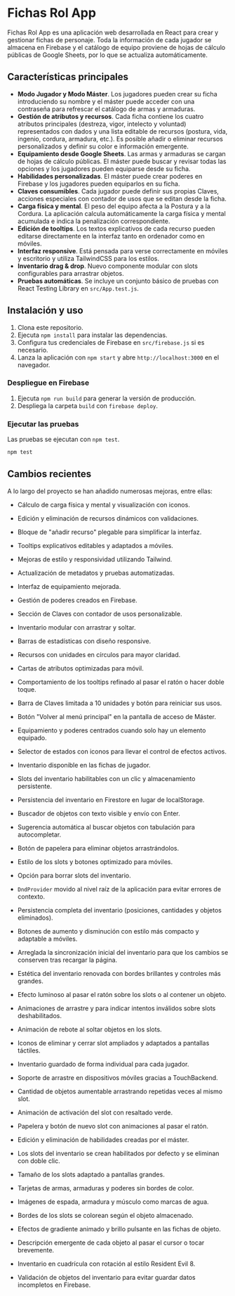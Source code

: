 # Fichas Rol App

Fichas Rol App es una aplicación web desarrollada en React para crear y gestionar fichas de personaje. Toda la información de cada jugador se almacena en Firebase y el catálogo de equipo proviene de hojas de cálculo públicas de Google Sheets, por lo que se actualiza automáticamente.

## Características principales

- **Modo Jugador y Modo Máster**. Los jugadores pueden crear su ficha introduciendo su nombre y el máster puede acceder con una contraseña para refrescar el catálogo de armas y armaduras.
- **Gestión de atributos y recursos**. Cada ficha contiene los cuatro atributos principales (destreza, vigor, intelecto y voluntad) representados con dados y una lista editable de recursos (postura, vida, ingenio, cordura, armadura, etc.). Es posible añadir o eliminar recursos personalizados y definir su color e información emergente.
- **Equipamiento desde Google Sheets**. Las armas y armaduras se cargan de hojas de cálculo públicas. El máster puede buscar y revisar todas las opciones y los jugadores pueden equiparse desde su ficha.
- **Habilidades personalizadas**. El máster puede crear poderes en Firebase y los jugadores pueden equiparlos en su ficha.
- **Claves consumibles**. Cada jugador puede definir sus propias Claves, acciones especiales con contador de usos que se editan desde la ficha.
- **Carga física y mental**. El peso del equipo afecta a la Postura y a la Cordura. La aplicación calcula automáticamente la carga física y mental acumulada e indica la penalización correspondiente.
- **Edición de tooltips**. Los textos explicativos de cada recurso pueden editarse directamente en la interfaz tanto en ordenador como en móviles.
- **Interfaz responsive**. Está pensada para verse correctamente en móviles y escritorio y utiliza TailwindCSS para los estilos.
- **Inventario drag & drop**. Nuevo componente modular con slots configurables para arrastrar objetos.
- **Pruebas automáticas**. Se incluye un conjunto básico de pruebas con React Testing Library en `src/App.test.js`.

## Instalación y uso

1. Clona este repositorio.
2. Ejecuta `npm install` para instalar las dependencias.
3. Configura tus credenciales de Firebase en `src/firebase.js` si es necesario.
4. Lanza la aplicación con `npm start` y abre `http://localhost:3000` en el navegador.

### Despliegue en Firebase

1. Ejecuta `npm run build` para generar la versión de producción.
2. Despliega la carpeta `build` con `firebase deploy`.

### Ejecutar las pruebas

Las pruebas se ejecutan con `npm test`.

```bash
npm test
```

## Cambios recientes

A lo largo del proyecto se han añadido numerosas mejoras, entre ellas:

- Cálculo de carga física y mental y visualización con iconos.
- Edición y eliminación de recursos dinámicos con validaciones.
- Bloque de "añadir recurso" plegable para simplificar la interfaz.
- Tooltips explicativos editables y adaptados a móviles.
- Mejoras de estilo y responsividad utilizando Tailwind.
- Actualización de metadatos y pruebas automatizadas.
- Interfaz de equipamiento mejorada.
- Gestión de poderes creados en Firebase.
- Sección de Claves con contador de usos personalizable.
- Inventario modular con arrastrar y soltar.
- Barras de estadísticas con diseño responsive.
- Recursos con unidades en círculos para mayor claridad.
- Cartas de atributos optimizadas para móvil.
- Comportamiento de los tooltips refinado al pasar el ratón o hacer doble toque.
- Barra de Claves limitada a 10 unidades y botón para reiniciar sus usos.
- Botón "Volver al menú principal" en la pantalla de acceso de Máster.
- Equipamiento y poderes centrados cuando solo hay un elemento equipado.
- Selector de estados con iconos para llevar el control de efectos activos.
- Inventario disponible en las fichas de jugador.
- Slots del inventario habilitables con un clic y almacenamiento persistente.
- Persistencia del inventario en Firestore en lugar de localStorage.
- Buscador de objetos con texto visible y envío con Enter.
- Sugerencia automática al buscar objetos con tabulación para autocompletar.
- Botón de papelera para eliminar objetos arrastrándolos.
- Estilo de los slots y botones optimizado para móviles.
- Opción para borrar slots del inventario.
- `DndProvider` movido al nivel raíz de la aplicación para evitar errores de contexto.
- Persistencia completa del inventario (posiciones, cantidades y objetos eliminados).
- Botones de aumento y disminución con estilo más compacto y adaptable a móviles.
- Arreglada la sincronización inicial del inventario para que los cambios se
  conserven tras recargar la página.
- Estética del inventario renovada con bordes brillantes y controles más grandes.
- Efecto luminoso al pasar el ratón sobre los slots o al contener un objeto.
- Animaciones de arrastre y para indicar intentos inválidos sobre slots deshabilitados.
- Animación de rebote al soltar objetos en los slots.
- Iconos de eliminar y cerrar slot ampliados y adaptados a pantallas táctiles.
- Inventario guardado de forma individual para cada jugador.
- Soporte de arrastre en dispositivos móviles gracias a TouchBackend.
- Cantidad de objetos aumentable arrastrando repetidas veces al mismo slot.
- Animación de activación del slot con resaltado verde.
- Papelera y botón de nuevo slot con animaciones al pasar el ratón.
- Edición y eliminación de habilidades creadas por el máster.
- Los slots del inventario se crean habilitados por defecto y se eliminan con doble clic.
- Tamaño de los slots adaptado a pantallas grandes.
- Tarjetas de armas, armaduras y poderes sin bordes de color.
- Imágenes de espada, armadura y músculo como marcas de agua.
- Bordes de los slots se colorean según el objeto almacenado.
- Efectos de gradiente animado y brillo pulsante en las fichas de objeto.
- Descripción emergente de cada objeto al pasar el cursor o tocar brevemente.

- Inventario en cuadrícula con rotación al estilo Resident Evil 8.
- Validación de objetos del inventario para evitar guardar datos incompletos en Firebase.
